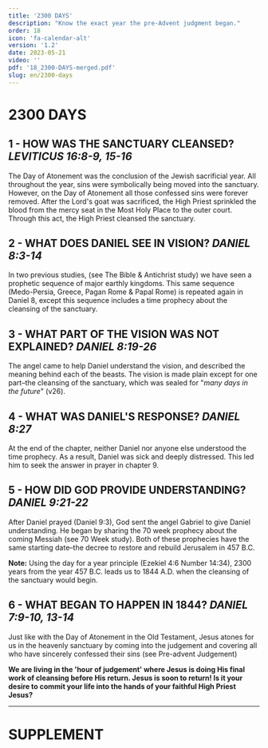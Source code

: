 ```yaml
---
title: '2300 DAYS'
description: "Know the exact year the pre-Advent judgment began."
order: 18
icon: 'fa-calendar-alt'
version: '1.2'
date: 2023-05-21
video: ''
pdf: '18_2300-DAYS-merged.pdf'
slug: en/2300-days
---
```


# 2300 DAYS

## 1 - HOW WAS THE SANCTUARY CLEANSED? *LEVITICUS 16:8-9, 15-16*

The Day of Atonement was the conclusion of the Jewish sacrificial year. All throughout the year, sins were symbolically being moved into the sanctuary. However, on the Day of Atonement all those confessed sins were forever removed. After the Lord's goat was sacrificed, the High Priest sprinkled the blood from the mercy seat in the Most Holy Place to the outer court. Through this act, the High Priest cleansed the sanctuary.

## 2 - WHAT DOES DANIEL SEE IN VISION? *DANIEL 8:3-14*

In two previous studies, (see The Bible & Antichrist study) we have seen a prophetic sequence of major earthly kingdoms. This same sequence (Medo-Persia, Greece, Pagan Rome & Papal Rome) is repeated again in Daniel 8, except this sequence includes a time prophecy about the cleansing of the sanctuary.

## 3 - WHAT PART OF THE VISION WAS NOT EXPLAINED? *DANIEL 8:19-26*

The angel came to help Daniel understand the vision, and described the meaning behind each of the beasts. The vision is made plain except for one part–the cleansing of the sanctuary, which was sealed for "*many days in the future*" (v26).

## 4 - WHAT WAS DANIEL'S RESPONSE? *DANIEL 8:27*

At the end of the chapter, neither Daniel nor anyone else understood the time prophecy. As a result, Daniel was sick and deeply distressed. This led him to seek the answer in prayer in chapter 9.

## 5 - HOW DID GOD PROVIDE UNDERSTANDING? *DANIEL 9:21-22*

After Daniel prayed (Daniel 9:3), God sent the angel Gabriel to give Daniel understanding. He began by sharing the 70 week prophecy about the coming Messiah (see 70 Week study). Both of these prophecies have the same starting date–the decree to restore and rebuild Jerusalem in 457 B.C.

**Note:** Using the day for a year principle (Ezekiel 4:6 Number 14:34), 2300 years from the year 457 B.C. leads us to 1844 A.D. when the cleansing of the sanctuary would begin.

## 6 - WHAT BEGAN TO HAPPEN IN 1844? *DANIEL 7:9-10, 13-14*

Just like with the Day of Atonement in the Old Testament, Jesus atones for us in the heavenly sanctuary by coming into the judgement and covering all who have sincerely confessed their sins (see Pre-advent Judgement)
<!-- TODO: Link PreAJudgement -->

**We are living in the 'hour of judgement' where Jesus is doing His final work of cleansing before His return. Jesus is soon to return! Is it your desire to commit your life into the hands of your faithful High Priest Jesus?**

---

# SUPPLEMENT

<!-- TODO: Add 2300days supplement -->